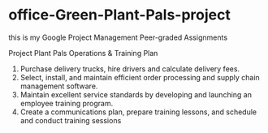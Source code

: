 # office-Green-Plant-Pals-project
this is my Google Project Management Peer-graded Assignments

Project Plant Pals Operations & Training Plan

1. Purchase delivery trucks, hire drivers and calculate delivery fees.
2. Select, install, and maintain efficient order processing and supply chain management software.
3. Maintain excellent service standards by developing and launching an employee training program.
4. Create a communications plan, prepare training lessons, and schedule and conduct training sessions
